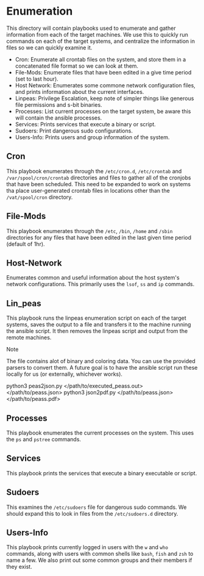 # Enumeration

This directory will contain playbooks used to enumerate and gather information from each of the target machines. We use this to quickly run commands on each of the target systems, and centralize the information in files so we can quickly examine it.

* Cron: Enumerate all crontab files on the system, and store them in a concatenated file format so we can look at them.
* File-Mods: Enumerate files that have been edited in a give time period (set to last hour).
* Host Network: Enumerates some commone network configuration files, and prints information about the current interfaces.
* Linpeas: Privilege Escalation, keep note of simpler things like generous file permissions and s-bit binaries.
* Processes: List current processes on the target system, be aware this will contain the ansible processes.
* Services: Prints services that execute a binary or script.
* Sudoers: Print dangerous sudo configurations.
* Users-Info: Prints users and group information of the system.
## Cron
This playbook enumerates through the `/etc/cron.d`, `/etc/crontab` and `/var/spool/cron/crontab` directories and files to gather all of the cronjobs that have been scheduled. This need to be expanded to work on systems tha place user-generated crontab files in locations other than the `/vat/spool/cron` directory.

## File-Mods
This playbook enumerates through the `/etc`, `/bin`, `/home` and `/sbin` directories for any files that have been edited in the last given time period (default of 1hr). 

## Host-Network
Enumerates common and useful information about the host system's network configurations. This primarily uses the `lsof`, `ss` and `ip` commands.

## Lin_peas
This playbook runs the linpeas enumeration script on each of the target systems, saves the output to a file and transfers it to the machine running the ansible script. It then removes the linpeas script and output from the remote machines.

> [!NOTE]
> The file contains alot of binary and coloring data. You can use the provided parsers to convert them. A future goal is to have the ansible script run these locally for us (or externally, whichever works).
>
> python3 peas2json.py </path/to/executed_peass.out> </path/to/peass.json>
> python3 json2pdf.py </path/to/peass.json> </path/to/peass.pdf>

## Processes
This playbook enumerates the current processes on the system. This uses the `ps` and `pstree` commands.

## Services
This playbook prints the services that execute a binary executable or script.

## Sudoers
This examines the `/etc/sudoers` file for dangerous sudo commands. We should expand this to look in files from the `/etc/sudoers.d` directory.

## Users-Info
This playbook prints currently logged in users with the `w` and `who` commands, along with users with common shells like `bash`, `fish` and `zsh` to name a few. We also print out some common groups and their members if they exist.